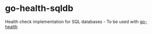 # go-health-sqldb
Health check implementation for SQL databases - To be used with [go-health](https://github.com/pcordeiro/go-health)
